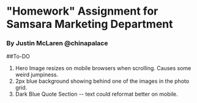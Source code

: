 # "Homework" Assignment for Samsara Marketing Department

### By Justin McLaren @chinapalace

##To-DO

1. Hero Image resizes on mobile browsers when scrolling. Causes some weird jumpiness.
2. 2px blue background showing behind one of the images in the photo grid.
3. Dark Blue Quote Section -- text could reformat better on mobile.
